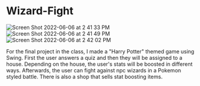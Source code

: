 # Wizard-Fight
![Screen Shot 2022-06-06 at 2 41 33 PM](https://user-images.githubusercontent.com/46984489/172235593-05593586-9f42-40b2-acee-9109e2cbde80.png)
![Screen Shot 2022-06-06 at 2 41 49 PM](https://user-images.githubusercontent.com/46984489/172235590-9ce94e66-3f23-44dc-94cf-8080c161ce11.png)
![Screen Shot 2022-06-06 at 2 42 02 PM](https://user-images.githubusercontent.com/46984489/172235585-3e70b41c-a003-47dd-b19b-8ac3df934da4.png)

For the final project in the class, I made a "Harry Potter" themed game using Swing. First the user answers a quiz and then they will be assigned to a house. Depending on the house, the user's stats will be boosted in different ways. Afterwards, the user can fight against npc wizards in a Pokemon styled battle. There is also a shop that sells stat boosting items.
